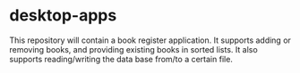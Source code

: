 # desktop-apps
This repository will contain a book register application.
It supports adding or removing books, and providing existing books in sorted lists. 
It also supports reading/writing the data base from/to a certain file. 
